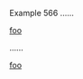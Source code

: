 Example 566
......

[foo]

[foo]: /url "title"

......

<p><a href="/url" title="title">foo</a></p>
